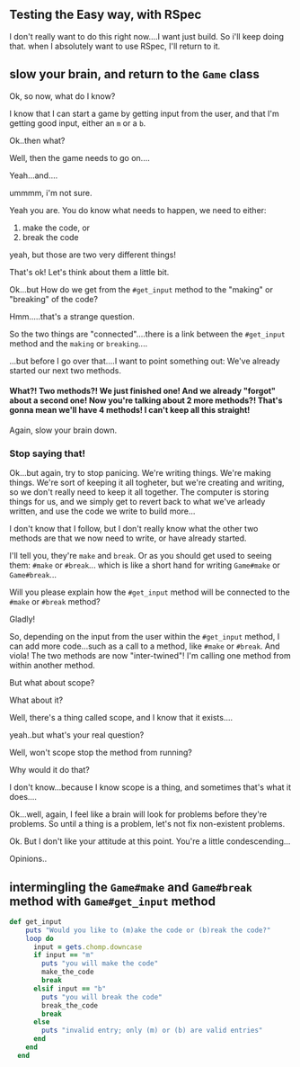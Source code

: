## Testing the Easy way, with RSpec

I don't really want to do this right now....I want just build. So i'll keep doing that. when I absolutely want to use RSpec, I'll return to it. 

## slow your brain, and return to the `Game` class
Ok, so now, what do I know? 

I know that I can start a game by getting input from the user, and that I'm getting good input, either an `m` or a `b`.

Ok..then what? 

Well, then the game needs to go on....

Yeah...and....

ummmm, i'm not sure.

Yeah you are. You do know what needs to happen, we need to either: 

1. make the code, or 
2. break the code

yeah, but those are two very different things!  

That's ok! Let's think about them a little bit. 

Ok...but How do we get from the `#get_input` method to the "making" or "breaking" of the code? 

Hmm.....that's a strange question. 

So the two things are "connected"....there is a link between the `#get_input` method and the `making` or `breaking`....

...but before I go over that....I want to point something out: We've already started our next two methods.

#### What?! Two methods?! We just finished one! And we already "forgot" about a second one! Now you're talking about 2 more methods?! That's gonna mean we'll have 4 methods! I can't keep all this straight!

Again, slow your brain down.

### Stop saying that! 

Ok...but again, try to stop panicing. We're writing things. We're making things. We're sort of keeping it all togheter, but we're creating and writing, so we don't really need to keep it all together. The computer is storing things for us, and we simply get to revert back to what we've arleady written, and use the code we write to build more...  

I don't know that I follow, but I don't really know what the other two methods are that we now need to write, or have already started. 

I'll tell you, they're `make` and `break`.  Or as you should get used to seeing them: `#make` or `#break`... which is like a short hand for writing `Game#make` or `Game#break`...

Will you please explain how the `#get_input` method will be connected to the `#make` or `#break` method?  

Gladly! 

So, depending on the input from the user within the `#get_input` method, I can add more code...such as a call to a method, like `#make` or `#break`. And viola! The two methods are now "inter-twined"! I'm calling one method from within another method. 

But what about scope?  

What about it?  

Well, there's a thing called scope, and I know that it exists....

yeah..but what's your real question?  

Well, won't scope stop the method from running?  

Why would it do that? 

I don't know...because I know scope is a thing, and sometimes that's what it does....  

Ok...well, again, I feel like a brain will look for problems before they're problems. So until a thing is a problem, let's not fix non-existent problems. 

Ok. But I don't like your attitude at this point. You're a little condescending...  

Opinions..

## intermingling the `Game#make` and `Game#break` method with `Game#get_input` method

```ruby
def get_input
    puts "Would you like to (m)ake the code or (b)reak the code?"
    loop do
      input = gets.chomp.downcase
      if input == "m"
        puts "you will make the code"
        make_the_code
        break
      elsif input == "b"
        puts "you will break the code"
        break_the_code
        break
      else
        puts "invalid entry; only (m) or (b) are valid entries"
      end
    end
  end
```

